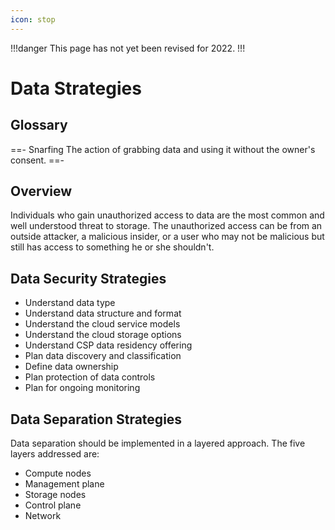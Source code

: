 ```yaml
---
icon: stop
---
```


!!!danger
This page has not yet been revised for 2022.
!!!

# Data Strategies

## Glossary

==- Snarfing
The action of grabbing data and using it without the owner's consent.
==-

## Overview

Individuals who gain unauthorized access to data are the most common and well understood threat to storage. The unauthorized access can be from an outside attacker, a malicious insider, or a user who may not be malicious but still has access to something he or she shouldn't.

## Data Security Strategies

- Understand data type
- Understand data structure and format
- Understand the cloud service models
- Understand the cloud storage options
- Understand CSP data residency offering
- Plan data discovery and classification
- Define data ownership
- Plan protection of data controls
- Plan for ongoing monitoring

## Data Separation Strategies

Data separation should be implemented in a layered approach. The five layers addressed are:

- Compute nodes
- Management plane
- Storage nodes
- Control plane
- Network
